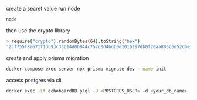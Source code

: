 create a secret value
run node

```sh
node
```

then use the crypto library

```sh
> require("crypto").randomBytes(64).toString("hex")
'2cf755f8e671f1db93c33b14d0b944c757c0d4bdb0e1016297db0f20aa805c6e52dbe1410423307136f125d3ec0900a4385c6e5f61fe7ba989cc06ed0c91ffa9'
```

create and apply prisma migration
```sh
docker compose exec server npx prisma migrate dev --name init
```

access postgres via cli
```sh
docker exec -it echoboardDB psql -U <POSTGRES_USER> -d <your_db_name>

```
